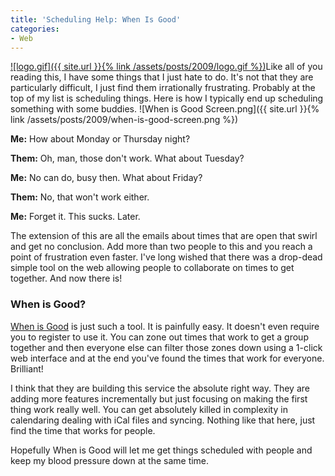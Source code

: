 ```yaml
---
title: 'Scheduling Help: When Is Good'
categories:
- Web
---
```


[![logo.gif]({{ site.url }}{% link /assets/posts/2009/logo.gif %})](http://whenisgood.net/)Like all of you reading this, I have some things that I just hate to do. It's not that they are particularly difficult, I just find them irrationally frustrating. Probably at the top of my list is scheduling things. Here is how I typically end up scheduling something with some buddies.
![When is Good Screen.png]({{ site.url }}{% link /assets/posts/2009/when-is-good-screen.png %})


**Me:** How about Monday or Thursday night?  

**Them:** Oh, man, those don't work. What about Tuesday?  

**Me:** No can do, busy then. What about Friday?  

**Them:** No, that won't work either.  

**Me:** Forget it. This sucks. Later.

The extension of this are all the emails about times that are open that swirl and get no conclusion. Add more than two people to this and you reach a point of frustration even faster. I've long wished that there was a drop-dead simple tool on the web allowing people to collaborate on times to get together. And now there is!

### When is Good?

[When is Good](http://whenisgood.net/) is just such a tool. It is painfully easy. It doesn't even require you to register to use it. You can zone out times that work to get a group together and then everyone else can filter those zones down using a 1-click web interface and at the end you've found the times that work for everyone. Brilliant!

I think that they are building this service the absolute right way. They are adding more features incrementally but just focusing on making the first thing work really well. You can get absolutely killed in complexity in calendaring dealing with iCal files and syncing. Nothing like that here, just find the time that works for people.

Hopefully When is Good will let me get things scheduled with people and keep my blood pressure down at the same time.
